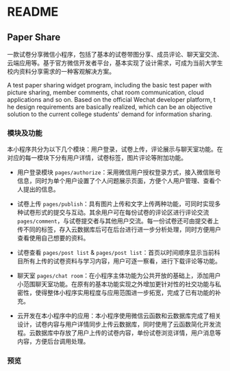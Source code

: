 # README

## Paper Share

一款试卷分享微信⼩程序，包括了基本的试卷带图分享、成员评论、聊天室交流、云端应⽤等。基于官⽅微信开发者平台，基本实现了设计需求，可成为当前⼤学⽣校内资料分享需求的⼀种客观解决⽅案。

A test paper sharing widget program, including the basic test paper with picture sharing, member comments, chat room communication, cloud applications and so on. Based on the official Wechat developer platform, t he design requirements are basically realized, which can be an objective solution to the current college students' demand for information sharing.

### 模块及功能
本⼩程序共分为以下⼏个模块：⽤户登录，试卷上传，评论展示与聊天室功能。在对应的每⼀模块下分有⽤户详情，试卷标签，图⽚评论等附加功能。

- ⽤户登录模块 `pages/authorize`：采⽤微信⽤户授权登录⽅式，接⼊微信账号信息，同时为单个⽤户设置了个⼈问题展示⻚⾯，⽅便个⼈⽤户管理、查看个⼈提出的信息。

- 试卷上传 `pages/publish`：具有图⽚上传和⽂字上传两种功能，可同时实现多种试卷形式的提交与互动。其余⽤户可在每份试卷的评论区进⾏评论交流 `pages/comment`，与试卷提交者与其他⽤户交流。每⼀份试卷还可由提交者上传不同的标签，存⼊云数据库后可在后台进⾏进⼀步分析处理，同时⽅便⽤户查看使⽤⾃⼰想要的资料。

- 试卷查看 `pages/post list` & `pages/post list`：⾸⻚以时间顺序显示当前科⽬所有上传的试卷资料与学习内容，⽤户可逐⼀察看，进⾏下载评论等功能。

- 聊天室 `pages/chat room`：在⼩程序主体功能为公共开放的基础上，添加⽤户⼩范围聊天室功能。在原有的基本功能实现之外增加更针对性的社交功能与私密性，使得整体⼩程序实⽤程度与应⽤范围进⼀步拓宽，完成了已有功能的补充。

- 云开发在本⼩程序中的应⽤：本⼩程序使⽤微信云函数和云数据库完成了相关设计，试卷内容与⽤户详情同步上传云数据库，同时使⽤了云函数简化开发流程。云数据库中存放了⽤户上传的试卷内容，单份试卷浏览详情，⽤户消息等内容，⽅便后台调⽤处理。

### 预览

![]()

